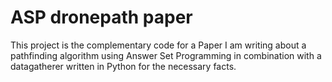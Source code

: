 # ASP dronepath paper

This project is the complementary code for a Paper I am writing about a pathfinding algorithm using Answer Set Programming in combination with a datagatherer written in Python for the necessary facts.
